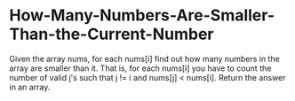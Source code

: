 # How-Many-Numbers-Are-Smaller-Than-the-Current-Number
Given the array nums, for each nums[i] find out how many numbers in the array are smaller than it. That is, for each nums[i] you have to count the number of valid j's such that j != i and nums[j] &lt; nums[i].  Return the answer in an array.
